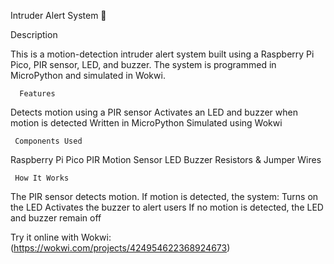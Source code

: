 
Intruder Alert System 🚨

Description

This is a motion-detection intruder alert system built using a Raspberry Pi Pico, PIR sensor, LED, and buzzer. The system is programmed in MicroPython and simulated in Wokwi.

      Features
 Detects motion using a PIR sensor
 Activates an LED and buzzer when motion is detected
 Written in MicroPython
 Simulated using Wokwi

     Components Used
Raspberry Pi Pico
PIR Motion Sensor
LED
Buzzer
Resistors & Jumper Wires

     How It Works

The PIR sensor detects motion.
If motion is detected, the system: 
Turns on the LED
Activates the buzzer to alert users
If no motion is detected, the LED and buzzer remain off


Try it online with Wokwi:
(https://wokwi.com/projects/424954622368924673)

